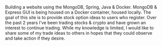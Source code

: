 Building a website using the MongoDB, Spring, Java & Docker.
MongoDB & Express GUI is being housed on a Docker container, housed locally.
The goal of this site is to provide stock option ideas to users who register.
Over the past 2 years I've been trading stocks & crypto and have grown an interest
to continue trading. While my knowledge is limited, I would like to share some of
my trade ideas to others in hopes that they could observe and take action if
they desire.
